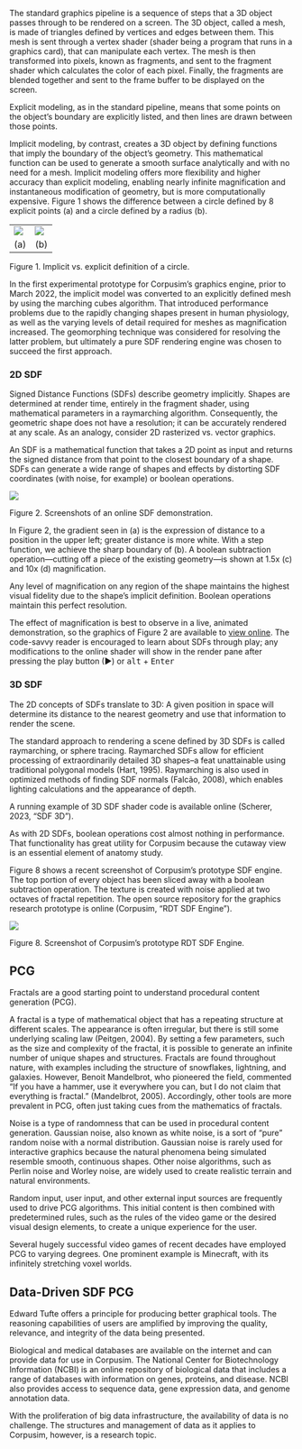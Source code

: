 The standard graphics pipeline is a sequence of steps that a 3D object passes through to be rendered on a screen. The 3D object, called a mesh, is made of triangles defined by vertices and edges between them. This mesh is sent through a vertex shader (shader being a program that runs in a graphics card), that can manipulate each vertex. The mesh is then transformed into pixels, known as fragments, and sent to the fragment shader which calculates the color of each pixel. Finally, the fragments are blended together and sent to the frame buffer to be displayed on the screen.

Explicit modeling, as in the standard pipeline, means that some points on the object’s boundary are explicitly listed, and then lines are drawn between those points.

Implicit modeling, by contrast, creates a 3D object by defining functions that imply the boundary of the object’s geometry. This mathematical function can be used to generate a smooth surface analytically and with no need for a mesh. Implicit modeling offers more flexibility and higher accuracy than explicit modeling, enabling nearly infinite magnification and instantaneous modification of geometry, but is more computationally expensive. Figure 1 shows the difference between a circle defined by 8 explicit points (a) and a circle defined by a radius (b).

|   |   |
|---|---|
|![](https://lh7-us.googleusercontent.com/zdMRlD5D4bUTAo7FKGWc-v3BHpDRttJ78GV1ZaBSVlhZAfi6XVPH8ZsD3HRyNmumuYPphzUKiYJrvgj__7d1cZ01ZChjqSrHy_0rVOEYwZngTEDhltz-3ZLDE2vCHwpKZih5qTrE6CBR)|![](https://lh7-us.googleusercontent.com/_PNNdORwHXPQUAevqbZjOhOkwnT6QTnz2bTIcWxWpkHSRD-4RqIbHl86x5i_wmf99r9Oif265GxAVwb3w47DM0_uVRh37bmjSkSNLqAGNYJYtKq8Dp_6MDdE96CRgMF2TkJafsvjdsG-)|
|(a)|(b)|

Figure 1. Implicit vs. explicit definition of a circle.

In the first experimental prototype for Corpusim’s graphics engine, prior to March 2022, the implicit model was converted to an explicitly defined mesh by using the marching cubes algorithm. That introduced performance problems due to the rapidly changing shapes present in human physiology, as well as the varying levels of detail required for meshes as magnification increased. The geomorphing technique was considered for resolving the latter problem, but ultimately a pure SDF rendering engine was chosen to succeed the first approach.

### 2D SDF

Signed Distance Functions (SDFs) describe geometry implicitly. Shapes are determined at render time, entirely in the fragment shader, using mathematical parameters in a raymarching algorithm. Consequently, the geometric shape does not have a resolution; it can be accurately rendered at any scale. As an analogy, consider 2D rasterized vs. vector graphics.

An SDF is a mathematical function that takes a 2D point as input and returns the signed distance from that point to the closest boundary of a shape. SDFs can generate a wide range of shapes and effects by distorting SDF coordinates (with noise, for example) or boolean operations.

![](https://lh7-us.googleusercontent.com/3L7JmxywyVPNI8D0OsH-QXyjmrSBkfBhF-Q-WrK-XZhxREQpBFdXY3Fvk7FkHCfQy91djvHXQ3g0OWmahBmRZ3n_tFVMifqFZUNKDHk66sPOKh2uRhosOzY3zmH5EtGmowCw5TSjb63W)

Figure 2. Screenshots of an online SDF demonstration.

  

In Figure 2, the gradient seen in (a) is the expression of distance to a position in the upper left; greater distance is more white. With a step function, we achieve the sharp boundary of (b). A boolean subtraction operation—cutting off a piece of the existing geometry—is shown at 1.5x (c) and 10x (d) magnification.

Any level of magnification on any region of the shape maintains the highest visual fidelity due to the shape’s implicit definition. Boolean operations maintain this perfect resolution.

The effect of magnification is best to observe in a live, animated demonstration, so the graphics of Figure 2 are available to [view online](https://www.shadertoy.com/view/Ddd3Rj). The code-savvy reader is encouraged to learn about SDFs through play; any modifications to the online shader will show in the render pane after pressing the play button (►) or <kbd>alt</kbd> + <kbd>Enter</kbd>

### 3D SDF

The 2D concepts of SDFs translate to 3D: A given position in space will determine its distance to the nearest geometry and use that information to render the scene.

The standard approach to rendering a scene defined by 3D SDFs is called raymarching, or sphere tracing. Raymarched SDFs allow for efficient processing of extraordinarily detailed 3D shapes–a feat unattainable using traditional polygonal models (Hart, 1995). Raymarching is also used in optimized methods of finding SDF normals (Falcão, 2008), which enables lighting calculations and the appearance of depth.

A running example of 3D SDF shader code is available online (Scherer, 2023, “SDF 3D”).

As with 2D SDFs, boolean operations cost almost nothing in performance. That functionality has great utility for Corpusim because the cutaway view is an essential element of anatomy study. 

Figure 8 shows a recent screenshot of Corpusim’s prototype SDF engine. The top portion of every object has been sliced away with a boolean subtraction operation. The texture is created with noise applied at two octaves of fractal repetition. The open source repository for the graphics research prototype is online (Corpusim, “RDT SDF Engine”). 

![](https://lh7-us.googleusercontent.com/ckyf5rHfHj7ifeps4tkHlePKuWYQPXkViWQ9hvERmClJmgq4W8p9HXRNuyO_HU6LdfVN0V5y6bWcTiB2Ltxf17T7w1ixKQGCB6UrwCijg9DqGwQgX-u30zZkTCEZDVKe9QEaayFPKfWr)

Figure 8. Screenshot of Corpusim’s prototype RDT SDF Engine.

## PCG

Fractals are a good starting point to understand procedural content generation (PCG).

A fractal is a type of mathematical object that has a repeating structure at different scales. The appearance is often irregular, but there is still some underlying scaling law (Peitgen, 2004). By setting a few parameters, such as the size and complexity of the fractal, it is possible to generate an infinite number of unique shapes and structures. Fractals are found throughout nature, with examples including the structure of snowflakes, lightning, and galaxies. However, Benoit Mandelbrot, who pioneered the field, commented “If you have a hammer, use it everywhere you can, but I do not claim that everything is fractal.” (Mandelbrot, 2005). Accordingly, other tools are more prevalent in PCG, often just taking cues from the mathematics of fractals.

Noise is a type of randomness that can be used in procedural content generation. Gaussian noise, also known as white noise, is a sort of “pure” random noise with a normal distribution. Gaussian noise is rarely used for interactive graphics because the natural phenomena being simulated resemble smooth, continuous shapes. Other noise algorithms, such as Perlin noise and Worley noise, are widely used to create realistic terrain and natural environments.

Random input, user input, and other external input sources are frequently used to drive PCG algorithms. This initial content is then combined with predetermined rules, such as the rules of the video game or the desired visual design elements, to create a unique experience for the user.

Several hugely successful video games of recent decades have employed PCG to varying degrees. One prominent example is Minecraft, with its infinitely stretching voxel worlds.

## Data-Driven SDF PCG

Edward Tufte offers a principle for producing better graphical tools. The reasoning capabilities of users are amplified by improving the quality, relevance, and integrity of the data being presented.

Biological and medical databases are available on the internet and can provide data for use in Corpusim. The National Center for Biotechnology Information (NCBI) is an online repository of biological data that includes a range of databases with information on genes, proteins, and disease. NCBI also provides access to sequence data, gene expression data, and genome annotation data.

With the proliferation of big data infrastructure, the availability of data is no challenge. The structures and management of data as it applies to Corpusim, however, is a research topic.